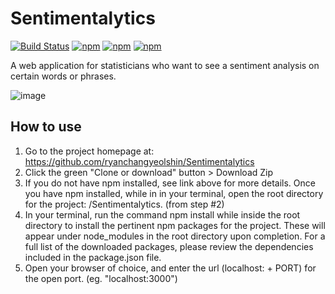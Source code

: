 # Sentimentalytics
[![Build Status](https://travis-ci.org/ryanchangyeolshin/Sentimentalytics.svg?branch=issue-11)](https://travis-ci.org/ryanchangyeolshin/Sentimentalytics)
[![npm](https://img.shields.io/badge/coverage-95%25-brightgreen.svg)]()
[![npm](https://img.shields.io/badge/devDependencies-up%20to%20date-brightgreen.svg)]()
[![npm](https://img.shields.io/badge/license-MIT-yellow.svg)]()

A web application for statisticians who want to see a sentiment analysis on certain words or phrases.

![image](https://user-images.githubusercontent.com/16450416/33190995-d412e232-d068-11e7-8e84-0dae0e10df6d.png)

## How to use
1. Go to the project homepage at: https://github.com/ryanchangyeolshin/Sentimentalytics
2. Click the green "Clone or download" button > Download Zip
3. If you do not have npm installed, see link above for more details. Once you have npm installed, while in in your terminal, open the root directory for the project: /Sentimentalytics. (from step #2)
4. In your terminal, run the command npm install while inside the root directory to install the pertinent npm packages for the project. These will appear under node_modules in the root directory upon completion. For a full list of the downloaded packages, please review the dependencies included in the package.json file.
5. Open your browser of choice, and enter the url (localhost: + PORT) for the open port. (eg. "localhost:3000")
